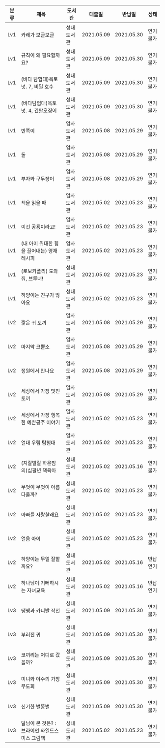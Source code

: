 |분류|제목|도서관|대출일|반납일|상태|
|--|--|--|--|--|--|
|Lv1|카레가 보글보글|성내도서관|2021.05.09|2021.05.30|연기불가|
|Lv1|규칙이 왜 필요할까요?|성내도서관|2021.05.09|2021.05.30|연기불가|
|Lv1|(바다 탐험대)옥토넛. 7, 비밀 호수|성내도서관|2021.05.09|2021.05.30|연기불가|
|Lv1|(바다탐험대)옥토넛. 4, 긴팔오징어|성내도서관|2021.05.09|2021.05.30|연기불가|
|Lv1|반쪽이|암사도서관|2021.05.08|2021.05.29|연기불가|
|Lv1|돌|암사도서관|2021.05.08|2021.05.29|연기불가|
|Lv1|부자와 구두장이|암사도서관|2021.05.08|2021.05.29|연기불가|
|Lv1|책을 읽을 때|암사도서관|2021.05.02|2021.05.23|연기불가|
|Lv1|이건 공룡이라고!|암사도서관|2021.05.02|2021.05.23|연기불가|
|Lv1|(내 아이 위대한 힘을 끌어내는) 영재 레시피|암사도서관|2021.05.02|2021.05.23|연기불가|
|Lv1|(로보카폴리) 도와줘, 브루너!|성내도서관|2021.05.02|2021.05.23|연기불가|
|Lv1|하양이는 친구가 많아요|성내도서관|2021.05.02|2021.05.23|연기불가|
|Lv2|짧은 귀 토끼|암사도서관|2021.05.08|2021.05.29|연기불가|
|Lv2|마지막 코뿔소|암사도서관|2021.05.08|2021.05.29|연기불가|
|Lv2|정원에서 만나요|암사도서관|2021.05.08|2021.05.29|연기불가|
|Lv2|세상에서 가장 멋진 토끼|암사도서관|2021.05.08|2021.05.29|연기불가|
|Lv2|세상에서 가장 행복한 예쁜공주 이야기|암사도서관|2021.05.02|2021.05.23|연기불가|
|Lv2|열대 우림 탐험대|암사도서관|2021.05.02|2021.05.23|연기불가|
|Lv2|(지랄발랄 하은맘의)십팔년 책육아|성내도서관|2021.05.02|2021.05.16|연기불가|
|Lv2|무엇이 무엇이 아름다울까?|성내도서관|2021.05.02|2021.05.23|연기불가|
|Lv2|아빠를 자랑할래요|성내도서관|2021.05.02|2021.05.23|연기불가|
|Lv2|얼음 아이|성내도서관|2021.05.02|2021.05.23|연기불가|
|Lv2|하양이는 무얼 잘할까요?|성내도서관|2021.05.02|2021.05.16|반납연기|
|Lv2|하나님이 기뻐하시는 자녀교육|성내도서관|2021.05.02|2021.05.16|반납연기|
|Lv3|땡땡과 카니발 작전|성내도서관|2021.05.09|2021.05.30|연기불가|
|Lv3|부러진 귀|성내도서관|2021.05.09|2021.05.30|연기불가|
|Lv3|코끼리는 어디로 갔을까?|성내도서관|2021.05.09|2021.05.30|연기불가|
|Lv3|미녀와 야수의 가장무도회|성내도서관|2021.05.09|2021.05.30|연기불가|
|Lv3|신기한 별똥별|성내도서관|2021.05.09|2021.05.30|연기불가|
|Lv3|달님이 본 것은? : 브라이언 와일드스미스 그림책|성내도서관|2021.05.02|2021.05.23|연기불가|
